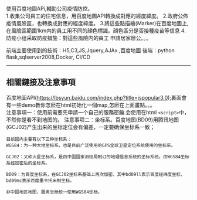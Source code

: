 使用百度地圖APi,輔助公司疫情防控。  
1.收集公司員工的住宅信息，用百度地圖API轉換成對應的經度緯度。
2.政府公佈疫情風險區，也轉換成對應的經度緯度。
3.將這些點描繪(Marker)在百度地圖上,在風險區範圍1km内的員工用不同的顔色標識。顔色區分是否接種疫苗等信息
4.防疫小组采取防疫措施：對這些風險内的員工 申請居家辦公。。。

前端主要使用到的技術：H5,C3,JS,Jquery,AJAx ,百度地圖
後端：python flask,sqlserver2008,Docker, CI/CD 

---
## 相關鏈接及注意事項
百度地圖API(https://lbsyun.baidu.com/index.php?title=jspopular3.0);裏面會有一些demo教你怎麽在html初始化一個map,怎麽在上面畫點。。。  
注意事項一：使用前需要先申請一个自己的服務密鑰.会使用在html ```<script>```中，不然你是看不到地图的。
注意事项二：坐标系。百度地图(BD09)用腾讯地图(GCJ02)产生出来的坐标定位会有偏差，一定要确保坐标系一致；
```
目前国内主要有以下三种坐标系：
WGS84：为一种大地坐标系，也是目前广泛使用的GPS全球卫星定位系统使用的坐标系。

GCJ02：又称火星坐标系，是由中国国家测绘局制订的地理信息系统的坐标系统。由WGS84坐标系经加密后的坐标系。

BD09：为百度坐标系，在GCJ02坐标系基础上再次加密。其中bd09ll表示百度经纬度坐标，bd09mc表示百度墨卡托米制坐标。

非中国地区地图，服务坐标统一使用WGS84坐标。
```

